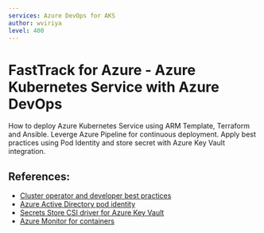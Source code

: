 ```yaml
---
services: Azure DevOps for AKS   
author: wviriya
level: 400
---
```


# FastTrack for Azure - Azure Kubernetes Service with Azure DevOps

How to deploy Azure Kubernetes Service using ARM Template, Terraform and Ansible. Leverge Azure Pipeline for continuous deployment. Apply best practices using Pod Identity and store secret with Azure Key Vault integration.

## References:
- [Cluster operator and developer best practices](https://docs.microsoft.com/en-us/azure/aks/best-practices)
- [Azure Active Directory pod identity](https://github.com/Azure/aad-pod-identity)
- [Secrets Store CSI driver for Azure Key Vault](https://github.com/Azure/secrets-store-csi-driver-provider-azure)
- [Azure Monitor for containers](https://docs.microsoft.com/en-us/azure/azure-monitor/insights/container-insights-overview)
